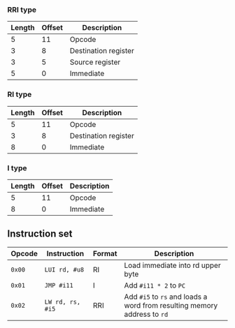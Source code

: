### RRI type

| Length | Offset | Description          |
| ------ | ------ | -------------------- |
| 5      | 11     | Opcode               |
| 3      | 8      | Destination register |
| 3      | 5      | Source register      |
| 5      | 0      | Immediate            |

### RI type

| Length | Offset | Description          |
| ------ | ------ | -------------------- |
| 5      | 11     | Opcode               |
| 3      | 8      | Destination register |
| 8      | 0      | Immediate            |

### I type

| Length | Offset | Description          |
| ------ | ------ | -------------------- |
| 5      | 11     | Opcode               |
| 8      | 0      | Immediate            |

## Instruction set

| Opcode | Instruction          | Format | Description                                                              |
| ------ | -------------------- | ------ | ------------------------------------------------------------------------ |
| `0x00` | `LUI rd, #u8`        | RI     | Load immediate into rd upper byte                                        |
| `0x01` | `JMP #i11`           | I      | Add `#i11 * 2` to `PC`                                                   |
| `0x02` | `LW rd, rs, #i5`     | RRI    | Add `#i5` to `rs` and loads a word from resulting memory address to `rd` |